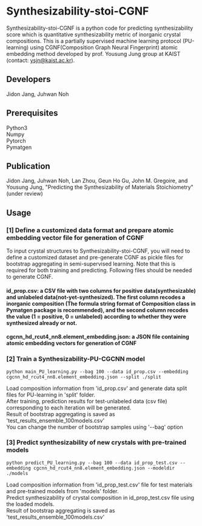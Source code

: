 # Synthesizability-stoi-CGNF
Synthesizability-stoi-CGNF is a python code for predicting synthesizability score which is quantitative synthesizability metric of inorganic crystal compositions. This is a partially supervised machine learning protocol (PU-learning) using CGNF(Composition Graph Neural Fingerprint) atomic embedding method developed by prof. Yousung Jung group at KAIST (contact: ysjn@kaist.ac.kr).

## Developers
Jidon Jang, Juhwan Noh<br>

## Prerequisites
Python3<br> Numpy<br> Pytorch<br> Pymatgen<br>

## Publication
Jidon Jang, Juhwan Noh, Lan Zhou, Geun Ho Gu, John M. Gregoire, and Yousung Jung, "Predicting the Synthesizability of Materials Stoichiometry" (under review)

## Usage
### [1] Define a customized data format and prepare atomic embedding vector file for generation of CGNF
To input crystal structures to Synthesizability-stoi-CGNF, you will need to define a customized dataset and pre-generate CGNF as pickle files for bootstrap aggregating in semi-supervised learning. Note that this is required for both training and predicting.
Following files should be needed to generate CGNF.
#### id_prop.csv: a CSV file with two columns for positive data(synthesizable) and unlabeled data(not-yet-synthesized). The first column recodes a inorganic composition (The formula string format of Composition class in Pymatgen package is recommended), and the second column recodes the value (1 = positive, 0 = unlabeled) according to whether they were synthesized already or not.
#### cgcnn_hd_rcut4_nn8.element_embedding.json: a JSON file containing atomic embedding vectors for generation of CGNF

### [2] Train a Synthesizability-PU-CGCNN model
`python main_PU_learning.py --bag 100 --data id_prop.csv --embedding cgcnn_hd_rcut4_nn8.element_embedding.json --split ./split`<br>

Load composition information from 'id_prop.csv' and generate data split files for PU-learning in 'split' folder.<br>
After training, prediction results for test-unlabeled data (csv file) corresponding to each iteration will be generated.<br>
Result of bootstrap aggregating is saved as 'test_results_ensemble_100models.csv'<br>
You can change the number of bootstrap samples using '--bag' option<br>

### [3] Predict synthesizability of new crystals with pre-trained models
`python predict_PU_learning.py --bag 100 --data id_prop_test.csv --embedding cgcnn_hd_rcut4_nn8.element_embedding.json --modeldir ./models`<br>

Load composition information from 'id_prop_test.csv' file for test materials and pre-trained models from 'models' folder.<br>
Predict synthesizability of crystal composition in id_prop_test.csv file using the loaded models.<br>
Result of bootstrap aggregating is saved as 'test_results_ensemble_100models.csv'

